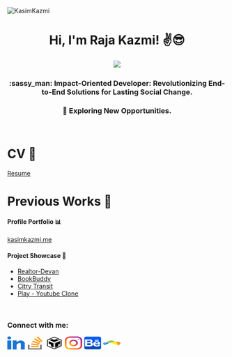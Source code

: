 <!--
**kasimkazmi/KasimKazmi** is a ✨ _special_ ✨ repository because its `README.md` (this file) appears on your GitHub profile.

Here are some ideas to get you started:

- 🔭 I’m currently working on ...
- 🌱 I’m currently learning ...
- 👯 I’m looking to collaborate on ...
- 🤔 I’m looking for help with ...
- 💬 Ask me about ...
- 📫  How to reach me: **kasimkazmi27@gmail.com**
- 😄 Pronouns: ...
- ⚡ Fun fact: ...
   :art: Portfolio: https://github.com/kasimkazmi <br>

   :sparkles: Favorite Tech: HTML, CSS, Bootstrap, JavaScript, React-Native, ... <br>
     <h4> :star_struck: Tools Preference: VS-Code, XD, XCODE, Android Studio, Visual Paradigm ... <br></h4>
-->

<p align="left">
  <img src="https://komarev.com/ghpvc/?username=kasimkazmi&label=Profile%20views&color=0e75b6&style=flat"
    alt="KasimKazmi" />
</p>

<h1 align="center">Hi, I'm Raja Kazmi! ✌️😎</h1>
<p align="center">
  <!-- copywrite reserve by-> Typing SVG by DenverCoder1 - https://github.com/DenverCoder1/readme-typing-svg -->
  <img src="https://readme-typing-svg.demolab.com?font=Jersey+10+Charted&size=30&pause=1000&color=FFFFFF&background=25B14400&center=true&vCenter=true&random=false&width=900&height=30&lines=Full+Stack+Web+%26+Mobile+App+Developer;Embracing+continuous+learning+enables+me+to+continually+discover+new+things." />
</p>

<p align="center">
  <samp>
    <h3 align="center">
      :sassy_man: Impact-Oriented Developer: Revolutionizing End-to-End
      Solutions for Lasting Social Change.
<!--   <h3 align="center">
   👨‍💼Co-founder of <a href="https://santeck.in/" target="_blank">Santeck.in,</a>
  empowering businesses through software development, UI/UX design, and more. 💻
</h3> -->
     <h3 align="center">
      🌱 Exploring New Opportunities.
    </h3>
  </samp>
</p>

<br />

**CV** 📄
================ 
[Resume](https://read.cv/kasimkazmi) 


**Previous Works** 💼
================

#### Profile Portfolio 📊
<a href="https://www.kasimkazmi.me/" target="_blank">kasimkazmi.me</a>

#### Project Showcase 🎨
<ul>

   <li>
        <a href="https://www.realtor-devan.com/" target="_blank">Realtor-Devan</a>
  </li>
     <!-- Book Buddy Nest-js Project -->
  <li>
    <a href="https://bookbuddy-nextjs.vercel.app/" target="_blank">BookBuddy</a>
  </li>
        <!-- City Transit React-Native -->

<li>
    <a href="https://youtu.be/qLsCfpwcStQ/" target="_blank">Citry Transit</a>
  </li>
<!-- Play Youtube Clone Frontend Project -->

<li>
    <a href="https://video-streaming-frontend-gilt.vercel.app/" target="_blank">Play - Youtube Clone</a>
  </li>


   

<!-- react-toolkit-Todo-Frontend Project -->

<!--   <!-- Kaya Perfume react-js Project -->

<!--   <li>
    <a href="https://vercel.com/kasimkazmis-projects/kaya-perfume-react-js" target="_blank">Kaya-Perfume-react-js</a>
  </li>

   <li>
    <a href="https://vercel.com/kasimkazmis-projects/react-toolkit-todo-frontend" target="_blank">react-toolkit-Todo-Frontend</a>
  </li> 
 -->


</ul>
</br>
<h3 align="left">Connect with me:</h3>
<p align="left">

  <a href="https://linkedin.com/in/https://www.linkedin.com/in/kasim-kazmi-18b4b511a/" target="blank"><img
      align="center"
      src="https://raw.githubusercontent.com/kasimkazmi/Social-Media-Icons/58afca08375fa93ca4d9e574befa4c83fa3d11f7/linked-in-alt.svg"
      alt="https://www.linkedin.com/in/kasim-kazmi-18b4b511a/" height="30" width="40" /></a>
  <a href="https://stackoverflow.com/users/24688483/kasim-kazmi" target="blank"><img align="center"
      src="https://raw.githubusercontent.com/kasimkazmi/Social-Media-Icons/02fb5787d00ddffba7dfb96e10fc459622d754bb/stack-overflow.svg"
      alt="24688483/kasim-kazmi" height="30" width="40" /></a>
  <a href="https://codesandbox.com/https://codesandbox.io/u/kasimkazmi27" target="blank"><img align="center"
      src="https://raw.githubusercontent.com/kasimkazmi/Social-Media-Icons/9b9bfb57c594bbfa7746bda46cc84c442234e575/codesandbox.svg"
      alt="https://codesandbox.io/u/kasimkazmi27" height="30" width="40" /></a>
  <a href="https://instagram.com/https://www.instagram.com/its_always_be_me/" target="blank"><img align="center"
      src="https://raw.githubusercontent.com/kasimkazmi/Social-Media-Icons/d8ea52b8ea09e715d1f46bca4e041cfe616be680/instagram.svg"
      alt="https://www.instagram.com/its_always_be_me/" height="30" width="40" /></a>
  <a href="https://www.behance.net/https://www.behance.net/rajakarajaka1" target="blank"><img align="center"
      src="https://raw.githubusercontent.com/kasimkazmi/Social-Media-Icons/8895448254a83c804e9a2585de13f1d806da2bdb/behance.svg"
      alt="https://www.behance.net/rajakarajaka1" height="30" width="40" /></a>
  <a href="https://www.topcoder.com/members/kasim_kazmi" target="blank"><img align="center"
      src="https://raw.githubusercontent.com/kasimkazmi/Social-Media-Icons/8895448254a83c804e9a2585de13f1d806da2bdb/topcoder.svg"
      alt="kasim_kazmi" height="30" width="40" /></a>
</p>
</br>
<!-- 
<h2 align="center">Languages and Tools:</h2>
<h3 align="left">Frontend Technologies:</h3>
<p align="left">
  <a href="https://www.w3schools.com/html/" target="_blank" rel="noreferrer">
    <img src="https://raw.githubusercontent.com/kasimkazmi/Social-Media-Icons/eca33ee2a26db45cb924606d34589e0452bf10af/html5-original.svg"
      alt="html5" width="40" height="40" />
  </a>
  <a href="https://www.w3schools.com/css/" target="_blank" rel="noreferrer">
    <img src="https://raw.githubusercontent.com/kasimkazmi/Social-Media-Icons/eca33ee2a26db45cb924606d34589e0452bf10af/css3-original.svg"
      alt="css3" width="40" height="40" />
  </a>
  <a href="https://developer.mozilla.org/en-US/docs/Web/JavaScript" target="_blank" rel="noreferrer">
    <img src="https://raw.githubusercontent.com/kasimkazmi/Social-Media-Icons/eca33ee2a26db45cb924606d34589e0452bf10af/javascript.svg"
      alt="javascript" width="40" height="40" />
  </a>
  <a href="https://reactjs.org/" target="_blank" rel="noreferrer">
    <img src="https://raw.githubusercontent.com/kasimkazmi/Social-Media-Icons/eca33ee2a26db45cb924606d34589e0452bf10af/react-original.svg"
      alt="react" width="40" height="40" />
  </a>
  -->

<!-- 
  <a href="https://getbootstrap.com" target="_blank" rel="noreferrer">
    <img src="https://raw.githubusercontent.com/kasimkazmi/Social-Media-Icons/eca33ee2a26db45cb924606d34589e0452bf10af/bootstrap-original.svg"
      alt="bootstrap" width="40" height="40" />
  </a>

  <a href="https://tailwindcss.com/" target="_blank" rel="noreferrer">
    <img src="https://raw.githubusercontent.com/kasimkazmi/Social-Media-Icons/d9ef54b3e67b4202cbf7617f0ad710b83adb0581/tailwindcss-original.svg" alt="tailwind" width="40" height="40" />
  </a>
</p>
<h3 align="right">Backend Technologies:</h3>
<p align="right">
  <a href="https://nodejs.org" target="_blank" rel="noreferrer">
    <img src="https://raw.githubusercontent.com/kasimkazmi/Social-Media-Icons/15f7bb15760633e84ae325fe9e784bda83cc8d9b/nodejs-original.svg"
      alt="nodejs" width="40" height="40" />
  </a>
  <a href="https://expressjs.com" target="_blank" rel="noreferrer">
    <img src="https://raw.githubusercontent.com/kasimkazmi/Social-Media-Icons/15f7bb15760633e84ae325fe9e784bda83cc8d9b/express-original.svg"
      alt="express" width="40" height="40" />
  </a>
  <a href="https://www.php.net" target="_blank" rel="noreferrer">
    <img src="https://raw.githubusercontent.com/kasimkazmi/Social-Media-Icons/15f7bb15760633e84ae325fe9e784bda83cc8d9b/php-original.svg" alt="php" width="40"
      height="40" />
  </a>

  <a href="https://www.java.com" target="_blank" rel="noreferrer">
    <img src="https://raw.githubusercontent.com/kasimkazmi/Social-Media-Icons/15f7bb15760633e84ae325fe9e784bda83cc8d9b/java-original.svg" alt="java"
      width="40" height="40" />
  </a>
  <a href="https://www.mysql.com/" target="_blank" rel="noreferrer">
    <img src="https://raw.githubusercontent.com/kasimkazmi/Social-Media-Icons/15f7bb15760633e84ae325fe9e784bda83cc8d9b/mysql-original.svg"
      alt="mysql" width="40" height="40" />
  </a>
  <a href="https://www.postgresql.org" target="_blank" rel="noreferrer">
    <img
      src="https://raw.githubusercontent.com/kasimkazmi/Social-Media-Icons/15f7bb15760633e84ae325fe9e784bda83cc8d9b/postgresql-original.svg"
      alt="postgresql" width="40" height="40" />
  </a>
  <a href="https://firebase.google.com/" target="_blank" rel="noreferrer">
    <img src="https://raw.githubusercontent.com/kasimkazmi/Social-Media-Icons/15f7bb15760633e84ae325fe9e784bda83cc8d9b/firebase-original.svg" alt="firebase" width="40" height="40" />
  </a>
  <a href="https://aws.amazon.com/amplify/" target="_blank" rel="noreferrer"> <img
    src="https://docs.amplify.aws/assets/logo-dark.svg" alt="amplify" width="40" height="40" /> </a>
  <a href="https://aws.amazon.com" target="_blank" rel="noreferrer">
    <img
      src="https://raw.githubusercontent.com/kasimkazmi/Social-Media-Icons/8b1471914281d582ad580276aa9dfb49b2c49808/amazonwebservices.svg"
      alt="aws" width="40" height="40" />
  </a>
</p>
-->




  
   
